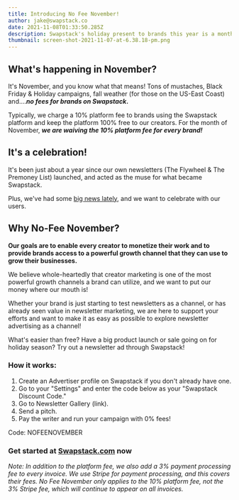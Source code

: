 ```yaml
---
title: Introducing No Fee November!
author: jake@swapstack.co
date: 2021-11-08T01:33:50.285Z
description: Swapstack's holiday present to brands this year is a month free of fees!
thumbnail: screen-shot-2021-11-07-at-6.38.18-pm.png
---
```

## **What's happening in November?**

It's November, and you know what that means! Tons of mustaches, Black Friday & Holiday campaigns, fall weather (for those on the US-East Coast) and....***no fees for brands on Swapstack*.**

Typically, we charge a 10% platform fee to brands using the Swapstack platform and keep the platform 100% free to our creators. For the month of November, ***we are waiving the 10% platform fee for every brand!***

## **It's a celebration!**

It's been just about a year since our own newsletters (The Flywheel & The Premoney List) launched, and acted as the muse for what became Swapstack. 

Plus, we've had some [big news lately](https://theflywheel.substack.com/p/swapstack), and we want to celebrate with our users.

## **Why No-Fee November?**

**Our goals are to enable every creator to monetize their work and to provide brands access to a powerful growth channel that they can use to grow their businesses.** 

We believe whole-heartedly that creator marketing is one of the most powerful growth channels a brand can utilize, and we want to put our money where our mouth is!

Whether your brand is just starting to test newsletters as a channel, or has already seen value in newsletter marketing, we are here to support your efforts and want to make it as easy as possible to explore newsletter advertising as a channel! 

What's easier than free? Have a big product launch or sale going on for holiday season? Try out a newsletter ad through Swapstack!

### **How it works:**

1. Create an Advertiser profile on Swapstack if you don't already have one.
2. Go to your "Settings" and enter the code below as your "Swapstack Discount Code."
3. Go to Newsletter Gallery (link).
4. Send a pitch.
5. Pay the writer and run your campaign with 0% fees!

Code: NOFEENOVEMBER

### **Get started at [Swapstack.com](http://Swapstack.com) now**

*Note: In addition to the platform fee, we also add a 3% payment processing fee to every invoice. We use Stripe for payment processing, and this covers their fees. No Fee November only applies to the 10% platform fee, not the 3% Stripe fee, which will continue to appear on all invoices.*
